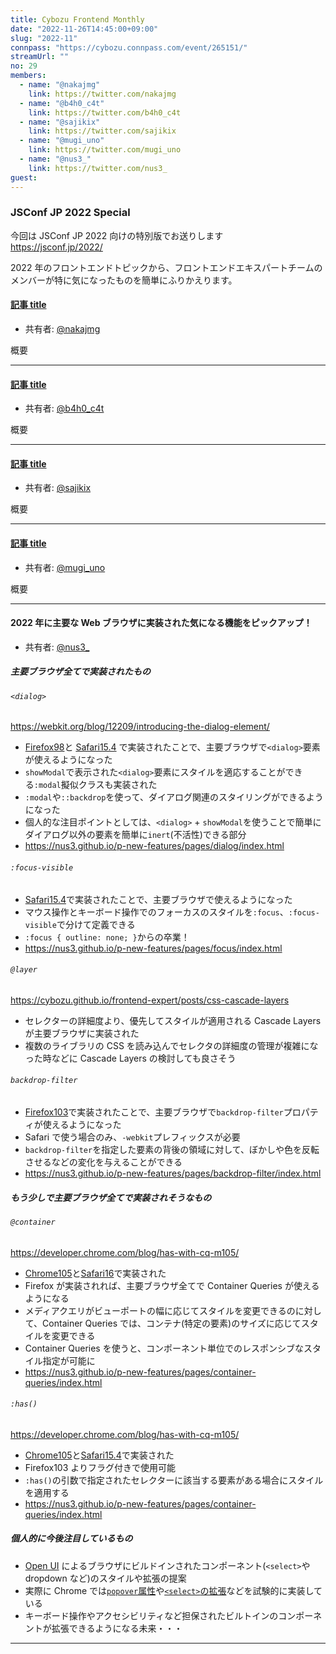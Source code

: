 ```yaml
---
title: Cybozu Frontend Monthly
date: "2022-11-26T14:45:00+09:00"
slug: "2022-11"
connpass: "https://cybozu.connpass.com/event/265151/"
streamUrl: ""
no: 29
members:
  - name: "@nakajmg"
    link: https://twitter.com/nakajmg
  - name: "@b4h0_c4t"
    link: https://twitter.com/b4h0_c4t
  - name: "@sajikix"
    link: https://twitter.com/sajikix
  - name: "@mugi_uno"
    link: https://twitter.com/mugi_uno
  - name: "@nus3_"
    link: https://twitter.com/nus3_
guest:
---
```


### JSConf JP 2022 Special

今回は JSConf JP 2022 向けの特別版でお送りします  
https://jsconf.jp/2022/

2022 年のフロントエンドトピックから、フロントエンドエキスパートチームのメンバーが特に気になったものを簡単にふりかえります。

#### [記事 title](https://example.com)

- 共有者: [@nakajmg](https://github.com/nakajmg)

概要

---

#### [記事 title](https://example.com)

- 共有者: [@b4h0_c4t](https://github.com/b4h0_c4t)

概要

---

#### [記事 title](https://example.com)

- 共有者: [@sajikix](https://github.com/sajikix)

概要

---

#### [記事 title](https://example.com)

- 共有者: [@mugi_uno](https://github.com/mugi_uno)

概要

---

#### 2022 年に主要な Web ブラウザに実装された気になる機能をピックアップ！

- 共有者: [@nus3\_](https://github.com/nus3_)

##### 主要ブラウザ全てで実装されたもの

###### `<dialog>`

https://webkit.org/blog/12209/introducing-the-dialog-element/

- [Firefox98](https://developer.mozilla.org/en-US/docs/Mozilla/Firefox/Releases/98)と [Safari15.4](https://developer.apple.com/documentation/safari-release-notes/safari-15_4-release-notes) で実装されたことで、主要ブラウザで`<dialog>`要素が使えるようになった
- `showModal`で表示された`<dialog>`要素にスタイルを適応することができる`:modal`擬似クラスも実装された
- `:modal`や`::backdrop`を使って、ダイアログ関連のスタイリングができるようになった
- 個人的な注目ポイントとしては、`<dialog>` + `showModal`を使うことで簡単にダイアログ以外の要素を簡単に`inert`(不活性)できる部分
- https://nus3.github.io/p-new-features/pages/dialog/index.html

###### `:focus-visible`

- [Safari15.4](https://developer.apple.com/documentation/safari-release-notes/safari-15_4-release-notes)で実装されたことで、主要ブラウザで使えるようになった
- マウス操作とキーボード操作でのフォーカスのスタイルを`:focus`、`:focus-visible`で分けて定義できる
- `:focus { outline: none; }`からの卒業！
- https://nus3.github.io/p-new-features/pages/focus/index.html

###### `@layer`

https://cybozu.github.io/frontend-expert/posts/css-cascade-layers

- セレクターの詳細度より、優先してスタイルが適用される Cascade Layers が主要ブラウザに実装された
- 複数のライブラリの CSS を読み込んでセレクタの詳細度の管理が複雑になった時などに Cascade Layers の検討しても良さそう

###### `backdrop-filter`

- [Firefox103](https://developer.mozilla.org/docs/Mozilla/Firefox/Releases/103)で実装されたことで、主要ブラウザで`backdrop-filter`プロパティが使えるようになった
- Safari で使う場合のみ、`-webkit`プレフィックスが必要
- `backdrop-filter`を指定した要素の背後の領域に対して、ぼかしや色を反転させるなどの変化を与えることができる
- https://nus3.github.io/p-new-features/pages/backdrop-filter/index.html

##### もう少しで主要ブラウザ全てで実装されそうなもの

###### `@container`

https://developer.chrome.com/blog/has-with-cq-m105/

- [Chrome105](https://developer.chrome.com/blog/new-in-chrome-105/)と[Safari16](https://developer.apple.com/documentation/safari-release-notes/safari-16-release-notes)で実装された
- Firefox が実装されれば、主要ブラウザ全てで Container Queries が使えるようになる
- メディアクエリがビューポートの幅に応じてスタイルを変更できるのに対して、Container Queries では、コンテナ(特定の要素)のサイズに応じてスタイルを変更できる
- Container Queries を使うと、コンポーネント単位でのレスポンシブなスタイル指定が可能に
- https://nus3.github.io/p-new-features/pages/container-queries/index.html

###### `:has()`

https://developer.chrome.com/blog/has-with-cq-m105/

- [Chrome105](https://developer.chrome.com/blog/new-in-chrome-105/)と[Safari15.4](https://developer.apple.com/documentation/safari-release-notes/safari-15_4-release-notes)で実装された
- Firefox103 よりフラグ付きで使用可能
- `:has()`の引数で指定されたセレクターに該当する要素がある場合にスタイルを適用する
- https://nus3.github.io/p-new-features/pages/container-queries/index.html

##### 個人的に今後注目しているもの

- [Open UI](https://open-ui.org/) によるブラウザにビルドインされたコンポーネント(`<select>`や dropdown など)のスタイルや拡張の提案
- 実際に Chrome では[`popover`属性](https://chromestatus.com/feature/5463833265045504)や[`<select>`の拡張](https://chromestatus.com/feature/5737365999976448)などを試験的に実装している
- キーボード操作やアクセシビリティなど担保されたビルトインのコンポーネントが拡張できるようになる未来・・・

---

